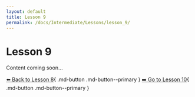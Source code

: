 ```yaml
---
layout: default
title: Lesson 9
permalink: /docs/Intermediate/Lessons/lesson_9/
---
```


# Lesson 9

Content coming soon...

[⬅️ Back to Lesson 8](lesson_8.md){ .md-button .md-button--primary }  [➡️ Go to Lesson 10](lesson_10.md){ .md-button .md-button--primary }
